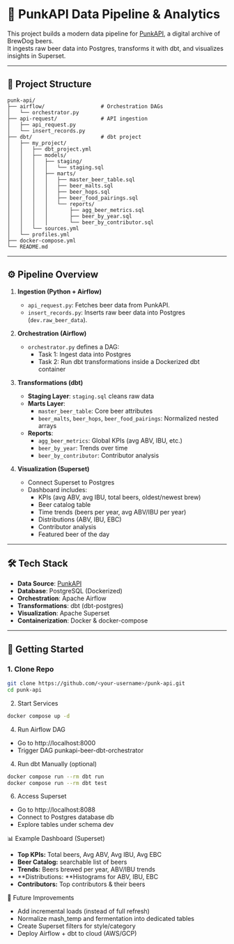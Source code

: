 # 🍺 PunkAPI Data Pipeline & Analytics

This project builds a modern data pipeline for [PunkAPI](https://punkapi.online/v3/), a digital archive of BrewDog beers.  
It ingests raw beer data into Postgres, transforms it with dbt, and visualizes insights in Superset.

---

## 📂 Project Structure

```text
punk-api/
├── airflow/                  # Orchestration DAGs
│   └── orchestrator.py
├── api-request/              # API ingestion
│   ├── api_request.py
│   └── insert_records.py
├── dbt/                      # dbt project
│   ├── my_project/
│   │   ├── dbt_project.yml
│   │   ├── models/
│   │   │   ├── staging/
│   │   │   │   └── staging.sql
│   │   │   ├── marts/
│   │   │   │   ├── master_beer_table.sql
│   │   │   │   ├── beer_malts.sql
│   │   │   │   ├── beer_hops.sql
│   │   │   │   ├── beer_food_pairings.sql
│   │   │   │   └── reports/
│   │   │   │       ├── agg_beer_metrics.sql
│   │   │   │       ├── beer_by_year.sql
│   │   │   │       └── beer_by_contributor.sql
│   │   └── sources.yml
│   └── profiles.yml
├── docker-compose.yml
└── README.md
```

---

## ⚙️ Pipeline Overview

1. **Ingestion (Python + Airflow)**
   - `api_request.py`: Fetches beer data from PunkAPI.
   - `insert_records.py`: Inserts raw beer data into Postgres (`dev.raw_beer_data`).

2. **Orchestration (Airflow)**
   - `orchestrator.py` defines a DAG:
     - Task 1: Ingest data into Postgres
     - Task 2: Run dbt transformations inside a Dockerized dbt container

3. **Transformations (dbt)**
   - **Staging Layer**: `staging.sql` cleans raw data
   - **Marts Layer**:
     - `master_beer_table`: Core beer attributes
     - `beer_malts`, `beer_hops`, `beer_food_pairings`: Normalized nested arrays
   - **Reports**:
     - `agg_beer_metrics`: Global KPIs (avg ABV, IBU, etc.)
     - `beer_by_year`: Trends over time
     - `beer_by_contributor`: Contributor analysis

4. **Visualization (Superset)**
   - Connect Superset to Postgres
   - Dashboard includes:
     - KPIs (avg ABV, avg IBU, total beers, oldest/newest brew)
     - Beer catalog table
     - Time trends (beers per year, avg ABV/IBU per year)
     - Distributions (ABV, IBU, EBC)
     - Contributor analysis
     - Featured beer of the day

---

## 🛠️ Tech Stack

- **Data Source**: [PunkAPI](https://punkapi.online/v3/)
- **Database**: PostgreSQL (Dockerized)
- **Orchestration**: Apache Airflow
- **Transformations**: dbt (dbt-postgres)
- **Visualization**: Apache Superset
- **Containerization**: Docker & docker-compose

---

## 🚀 Getting Started

### 1. Clone Repo
```bash
git clone https://github.com/<your-username>/punk-api.git
cd punk-api
```

2. Start Services
 ```bash
docker compose up -d
````
4. Run Airflow DAG

- Go to http://localhost:8000
- Trigger DAG punkapi-beer-dbt-orchestrator

4. Run dbt Manually (optional)
```bash
docker compose run --rm dbt run
docker compose run --rm dbt test
```

6. Access Superset

- Go to http://localhost:8088
- Connect to Postgres database db
- Explore tables under schema dev

📊 Example Dashboard (Superset)

- **Top KPIs:** Total beers, Avg ABV, Avg IBU, Avg EBC
- **Beer Catalog:** searchable list of beers
- **Trends:** Beers brewed per year, ABV/IBU trends
- **Distributions: **Histograms for ABV, IBU, EBC
- **Contributors:** Top contributors & their beers

📌 Future Improvements

- Add incremental loads (instead of full refresh)
- Normalize mash_temp and fermentation into dedicated tables
- Create Superset filters for style/category
- Deploy Airflow + dbt to cloud (AWS/GCP)


